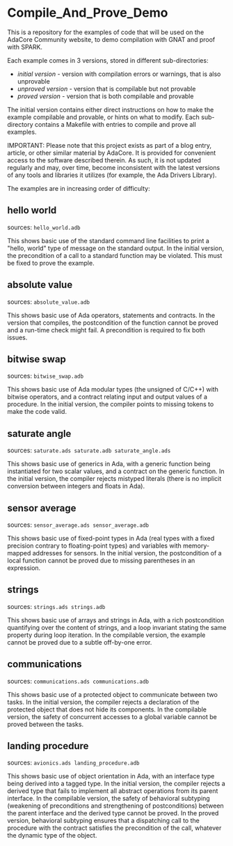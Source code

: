 # Compile_And_Prove_Demo

This is a repository for the examples of code that will be used on the AdaCore
Community website, to demo compilation with GNAT and proof with SPARK.

Each example comes in 3 versions, stored in different sub-directories:

* *initial version* - version with compilation errors or warnings, that is also
  unprovable
* *unproved version* - version that is compilable but not provable
* *proved version* - version that is both compilable and provable

The initial version contains either direct instructions on how to make the
example compilable and provable, or hints on what to modify. Each sub-directory
contains a Makefile with entries to compile and prove all examples.

IMPORTANT: Please note that this project exists as part of a blog entry,
article, or other similar material by AdaCore. It is provided for
convenient access to the software described therein. As such, it is not
updated regularly and may, over time, become inconsistent with the
latest versions of any tools and libraries it utilizes (for example, the
Ada Drivers Library).

The examples are in increasing order of difficulty:

## hello world

sources: `hello_world.adb`

This shows basic use of the standard command line facilities to print a "hello,
world" type of message on the standard output. In the initial version, the
precondition of a call to a standard function may be violated. This must be
fixed to prove the example.

## absolute value

sources: `absolute_value.adb`

This shows basic use of Ada operators, statements and contracts. In the version
that compiles, the postcondition of the function cannot be proved and a
run-time check might fail. A precondition is required to fix both issues.

## bitwise swap

sources: `bitwise_swap.adb`

This shows basic use of Ada modular types (the unsigned of C/C++) with bitwise
operators, and a contract relating input and output values of a procedure. In
the initial version, the compiler points to missing tokens to make the code
valid.

## saturate angle

sources: `saturate.ads saturate.adb saturate_angle.ads`

This shows basic use of generics in Ada, with a generic function being
instantiated for two scalar values, and a contract on the generic function. In
the initial version, the compiler rejects mistyped literals (there is no
implicit conversion between integers and floats in Ada).

## sensor average

sources: `sensor_average.ads sensor_average.adb`

This shows basic use of fixed-point types in Ada (real types with a fixed
precision contrary to floating-point types) and variables with memory-mapped
addresses for sensors. In the initial version, the postcondition of a local
function cannot be proved due to missing parentheses in an expression.

## strings

sources: `strings.ads strings.adb`

This shows basic use of arrays and strings in Ada, with a rich postcondition
quantifying over the content of strings, and a loop invariant stating the same
property during loop iteration. In the compilable version, the example cannot
be proved due to a subtle off-by-one error.

## communications

sources: `communications.ads communications.adb`

This shows basic use of a protected object to communicate between two tasks. In
the initial version, the compiler rejects a declaration of the protected object
that does not hide its components. In the compilable version, the safety of
concurrent accesses to a global variable cannot be proved between the tasks.

## landing procedure

sources: `avionics.ads landing_procedure.adb`

This shows basic use of object orientation in Ada, with an interface type being
derived into a tagged type. In the initial version, the compiler rejects a
derived type that fails to implement all abstract operations from its parent
interface. In the compilable version, the safety of behavioral subtyping
(weakening of preconditions and strengthening of postconditions) between the
parent interface and the derived type cannot be proved. In the proved version,
behavioral subtyping ensures that a dispatching call to the procedure with the
contract satisfies the precondition of the call, whatever the dynamic type of
the object.
